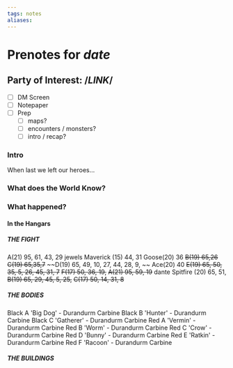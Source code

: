 ```yaml
---
tags: notes
aliases:
---
```


# Prenotes for *date*
## Party of Interest: /*LINK*/
- [ ] DM Screen
- [ ] Notepaper
- [ ] Prep
	- [ ] maps?
	- [ ] encounters / monsters?
	- [ ] intro / recap?

### Intro

When last we left our heroes...

### What does the World Know?


### What happened?
#### In the Hangars
##### THE FIGHT
A(21) 95, 61, 43, 29
jewels 
Maverick (15) 44, 31
Goose(20) 36
~~B(19) 65,26~~
~~C(19) 65,35,7~~
~~D(19) 65, 49, 10, 27, 44, 28, 9, ~~
Ace(20) 40
~~E(19) 65, 50, 35, 5, 26, 45, 31, 7~~
~~F(17) 50, 36, 19,~~
~~A(21) 95, 59, 19~~
dante
Spitfire (20) 65, 51, 
~~B(19) 65, 29, 45, 5, 25,~~
~~C(17) 50, 14, 31, 8~~
##### THE BODIES
Black A 'Big Dog'
	- Durandurm Carbine
Black B 'Hunter'
	- Durandurm Carbine
Black C 'Gatherer'
	- Durandurm Carbine
Red A 'Vermin'
	- Durandurm Carbine
Red B 'Worm'
	- Durandurm Carbine
Red C 'Crow'
	- Durandurm Carbine
Red D 'Bunny'
	- Durandurm Carbine
Red E 'Ratkin'
	- Durandurm Carbine
Red F 'Racoon'
	- Durandurm Carbine

##### THE BUILDINGS


